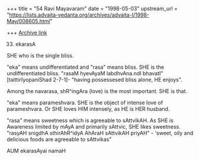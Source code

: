+++
title = "54 Ravi Mayavaram"
date = "1998-05-03"
upstream_url = "https://lists.advaita-vedanta.org/archives/advaita-l/1998-May/008605.html"

+++
[Archive link](https://lists.advaita-vedanta.org/archives/advaita-l/1998-May/008605.html)

33. ekarasA

SHE who is the single bliss.

"eka" means undifferentiated and "rasa" means bliss. SHE is the
undifferentiated bliss. "rasaM hyevAyaM labdhvAna.ndI bhavatI"
[taittirIyopaniShad 2-7-1]- "having possessesed bliss alone, HE
enjoys".

Among the navarasa, shR^ingAra (love)  is the most important. SHE is
that.

"eka" means parameshvara. SHE is the object of intense love of
parameshvara. Or SHE loves HIM intensely, as HE is HER husband.


"rasa" means sweetness which is agreeable to sAttvIkAH. As SHE is
Awareness limited by mAyA and primarily sAttvic, SHE likes sweetness.
"rasyAH snigdhA sthirAhR^idyA AhAraH sAttvikAH priyAH" - 'sweet, oily
and delicious foods are agreeable to sAttvikas"

AUM ekarasAyai namaH

